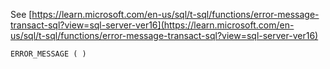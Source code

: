 See [https://learn.microsoft.com/en-us/sql/t-sql/functions/error-message-transact-sql?view=sql-server-ver16](https://learn.microsoft.com/en-us/sql/t-sql/functions/error-message-transact-sql?view=sql-server-ver16)
```
ERROR_MESSAGE ( )
```
